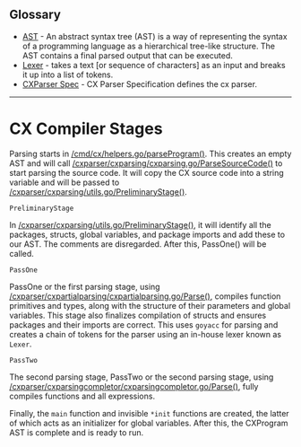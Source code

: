
## Glossary
* [AST](https://en.wikipedia.org/wiki/Abstract_syntax_tree) - An abstract syntax tree (AST) is a way of representing the syntax of a programming language as a hierarchical tree-like structure. The AST contains a final parsed output that can be executed.
* [Lexer](https://en.wikipedia.org/wiki/Lexical_analysis) - takes a text [or sequence of characters] as an input and breaks it up into a list of tokens.
* [CXParser Spec](https://github.com/skycoin/cx/blob/develop/docs/cxparser_spec.md) - CX Parser Specification defines the cx parser.
---

# CX Compiler Stages

Parsing starts in [/cmd/cx/helpers.go/parseProgram()](https://github.com/skycoin/cx/blob/develop/cmd/cx/helpers.go#L27). This creates an empty AST and will call [/cxparser/cxparsing/cxparsing.go/ParseSourceCode()](https://github.com/skycoin/cx/blob/develop/cxparser/cxparsing/cxparsing.go#L30) to start parsing the source code. It will copy the CX source code into a string variable and will be passed to [/cxparser/cxparsing/utils.go/PreliminaryStage()](https://github.com/skycoin/cx/blob/develop/cxparser/cxparsing/utils.go#L21). 

`PreliminaryStage`

In [/cxparser/cxparsing/utils.go/PreliminaryStage()](https://github.com/skycoin/cx/blob/develop/cxparser/cxparsing/utils.go#L21), it will identify all the packages, structs, global variables, and package imports and add these to our AST. The comments are disregarded. After this, PassOne() will be called.

`PassOne`

PassOne or the first parsing stage, using [/cxparser/cxpartialparsing/cxpartialparsing.go/Parse()](https://github.com/skycoin/cx/blob/develop/cxparser/cxpartialparsing/cxpartialparsing.go#L33), compiles function primitives and types, along with the structure of their parameters and global variables. This stage also finalizes compilation of structs and ensures packages and their imports are correct. This uses `goyacc` for parsing and creates a chain of tokens for the parser using an in-house lexer known as `Lexer`. 

`PassTwo`

The second parsing stage, PassTwo or the second parsing stage, using [/cxparser/cxparsingcompletor/cxparsingcompletor.go/Parse()](https://github.com/skycoin/cx/blob/develop/cxparser/cxparsingcompletor/cxparsingcompletor.go#L32), fully compiles functions and all expressions. 

Finally, the `main` function and invisible `*init` functions are created, the latter of which acts as an initializer for global variables. After this, the CXProgram AST is complete and is ready to run.
